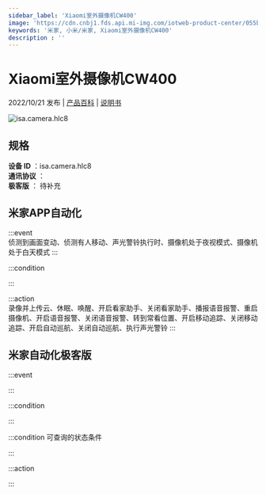 ```yaml
---
sidebar_label: 'Xiaomi室外摄像机CW400'
image: 'https://cdn.cnbj1.fds.api.mi-img.com/iotweb-product-center/055b106058109c445c3cb4bf1c19d1bd_1661163595354.png?GalaxyAccessKeyId=AKVGLQWBOVIRQ3XLEW&Expires=9223372036854775807&Signature=ZRbWF3J743oePD5q7fg+vMf3uvc='
keywords: '米家, 小米/米家, Xiaomi室外摄像机CW400'
description : ''
---
```

# Xiaomi室外摄像机CW400

2022/10/21 发布 | [产品百科](https://home.mi.com/webapp/content/baike/product/index.html?model=isa.camera.hlc8/) | [说明书](https://home.mi.com/views/introduction.html?model=isa.camera.hlc8&region=cn)

![isa.camera.hlc8](https://cdn.cnbj1.fds.api.mi-img.com/iotweb-product-center/055b106058109c445c3cb4bf1c19d1bd_1661163595354.png?GalaxyAccessKeyId=AKVGLQWBOVIRQ3XLEW&Expires=9223372036854775807&Signature=ZRbWF3J743oePD5q7fg+vMf3uvc=)

## 规格  
> 
**设备 ID** ：isa.camera.hlc8  
**通讯协议** ：  
**极客版**  ： 待补充 


## 米家APP自动化  

:::event  
侦测到画面变动、侦测有人移动、声光警铃执行时、摄像机处于夜视模式、摄像机处于白天模式
:::

:::condition  

:::

:::action   
录像并上传云、休眠、唤醒、开启看家助手、关闭看家助手、播报语音报警、重启摄像机、开启语音报警、关闭语音报警、转到常看位置、开启移动追踪、关闭移动追踪、开启自动巡航、关闭自动巡航、执行声光警铃
:::

## 米家自动化极客版  

:::event  

:::

:::condition  

:::

:::condition 可查询的状态条件  

:::

:::action  

:::

        
